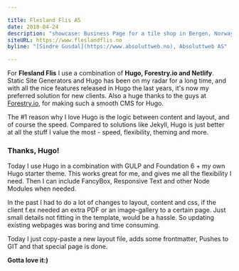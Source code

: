```yaml
---

title: Flesland Flis AS
date: 2018-04-24
description: "showcase: Business Page for a tile shop in Bergen, Norway"
siteURL: https://www.fleslandflis.no
byline: "[Sindre Gusdal](https://www.absoluttweb.no), Absoluttweb AS"

---
```


For **Flesland Flis** I use a combination of **Hugo, Forestry.io and Netlify**. Static Site Generators and Hugo has been on my radar for a long time, and with all the nice features released in Hugo the last years, it's now my preferred solution for new clients. Also a huge thanks to the guys at [Forestry.io](https://forestry.io), for making such a smooth CMS for Hugo.

The #1 reason why I love Hugo is the logic between content and layout, and of course the speed. Compared to solutions like Jekyll, Hugo is just better at all the stuff I value the most - speed, flexibility, theming and more.

### Thanks, Hugo!

Today I use Hugo in a combination with GULP and Foundation 6 + my own Hugo starter theme. This works great for me, and gives me all the flexibility I need. Then I can include FancyBox, Responsive Text and other Node Modules when needed.

In the past I had to do a lot of changes to layout, content and css, if the client f.ex needed an extra PDF or an image-gallery to a certain page. Just small details not fitting in the template, would be a hassle. So updating existing webpages was boring and time consuming.

Today I just copy-paste a new layout file, adds some frontmatter, Pushes to GIT and that special page is done.

**Gotta love it:)**

